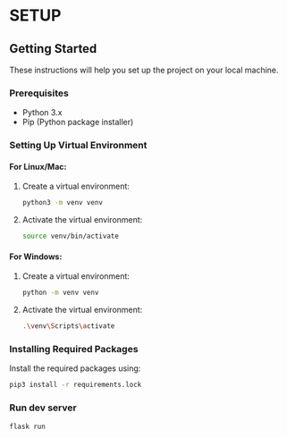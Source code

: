 #  SETUP

## Getting Started

These instructions will help you set up the project on your local machine.

### Prerequisites

- Python 3.x
- Pip (Python package installer)

### Setting Up Virtual Environment

#### For Linux/Mac:

1. Create a virtual environment:

    ```bash
    python3 -m venv venv
    ```

2. Activate the virtual environment:

    ```bash
    source venv/bin/activate
    ```

#### For Windows:

1. Create a virtual environment:

    ```bash
    python -m venv venv
    ```

2. Activate the virtual environment:

    ```bash
    .\venv\Scripts\activate
    ```

### Installing Required Packages

Install the required packages using:

```bash
pip3 install -r requirements.lock
```

### Run dev server
```bash
flask run
```
